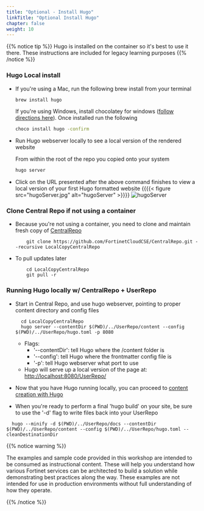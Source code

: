 ```yaml
---
title: "Optional - Install Hugo"
linkTitle: "Optional Install Hugo"
chapter: false
weight: 10
---
```


{{% notice tip %}} Hugo is installed on the container so it's best to use it there.  These instructions are included for legacy learning purposes {{% /notice %}}

### Hugo Local install 

- If you're using a Mac, run the following brew install from your terminal

    ```sh
    brew install hugo 
    ```
    
    If you're using Windows, install chocolatey for windows ([follow directions here](https://chocolatey.org/install)).  Once installed run the following
    
    ```sh
    choco install hugo -confirm
    ```

- Run Hugo webserver locally to see a local version of the rendered website

    From within the root of the repo you copied onto your system
    
    ```sh
    hugo server
    ```

- Click on the URL presented after the above command finishes to view a local version of your first Hugo formatted website
    {{{{< figure src="hugoServer.jpg" alt="hugoServer" >}}}}
    ![hugoServer](logo.svg)

### Clone Central Repo if not using a container
- Because you're not using a container, you need to clone and maintain fresh copy of [CentralRepo](https://github.com/FortinetCloudCSE/CentralRepo)
    ```shell
        git clone https://github.com/FortinetCloudCSE/CentralRepo.git --recursive LocalCopyCentralRepo          
    ```
- To pull updates later
    ```shell
        cd LocalCopyCentralRepo
        git pull -r    
    ```

### Running Hugo locally w/ CentralRepo + UserRepo
- Start in Central Repo, and use hugo webserver, pointing to proper content directory and config files
    ```shell
      cd LocalCopyCentralRepo 
      hugo server --contentDir $(PWD)/../UserRepo/content --config $(PWD)/../UserRepo/hugo.toml -p 8080
    ```
  - Flags:
    - '--contentDir': tell Hugo where the /content folder is
    - '--config': tell Hugo where the frontmatter config file is
    - '-p': tell Hugo webserver what port to use
  - Hugo will serve up a local version of the page at: [http://localhost:8080/UserRepo/](http://localhost:8080/UserRepo/)

- Now that you have Hugo running locally, you can proceed to [content creation with Hugo](../02hugo.html)

- When you're ready to perform a final 'hugo build' on your site, be sure to use the '-d' flag to write files back into your UserRepo
```shell
  hugo --minify -d $(PWD)/../UserRepo/docs --contentDir $(PWD)/../UserRepo/content --config $(PWD)/../UserRepo/hugo.toml --cleanDestinationDir
```

{{% notice warning %}}
<p style='text-align: left;'>
The examples and sample code provided in this workshop are intended to be consumed as instructional content. These will help you understand how various Fortinet services can be architected to build a solution while demonstrating best practices along the way. These examples are not intended for use in production environments without full understanding of how they operate.
</p>
{{% /notice %}}